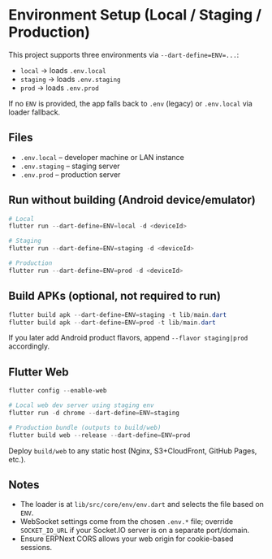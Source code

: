 # Environment Setup (Local / Staging / Production)

This project supports three environments via `--dart-define=ENV=...`:

- `local` → loads `.env.local`
- `staging` → loads `.env.staging`
- `prod` → loads `.env.prod`

If no `ENV` is provided, the app falls back to `.env` (legacy) or `.env.local` via loader fallback.

## Files

- `.env.local` – developer machine or LAN instance
- `.env.staging` – staging server
- `.env.prod` – production server

## Run without building (Android device/emulator)

```powershell
# Local
flutter run --dart-define=ENV=local -d <deviceId>

# Staging
flutter run --dart-define=ENV=staging -d <deviceId>

# Production
flutter run --dart-define=ENV=prod -d <deviceId>
```

## Build APKs (optional, not required to run)

```powershell
flutter build apk --dart-define=ENV=staging -t lib/main.dart
flutter build apk --dart-define=ENV=prod -t lib/main.dart
```

If you later add Android product flavors, append `--flavor staging|prod` accordingly.

## Flutter Web

```powershell
flutter config --enable-web

# Local web dev server using staging env
flutter run -d chrome --dart-define=ENV=staging

# Production bundle (outputs to build/web)
flutter build web --release --dart-define=ENV=prod
```

Deploy `build/web` to any static host (Nginx, S3+CloudFront, GitHub Pages, etc.).

## Notes

- The loader is at `lib/src/core/env/env.dart` and selects the file based on `ENV`.
- WebSocket settings come from the chosen `.env.*` file; override `SOCKET_IO_URL` if your Socket.IO server is on a separate port/domain.
- Ensure ERPNext CORS allows your web origin for cookie-based sessions.
